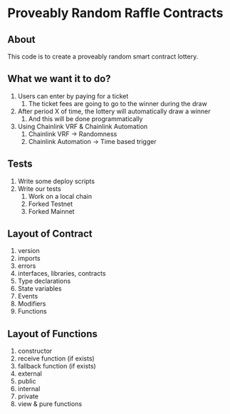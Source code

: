 # Proveably Random Raffle Contracts

## About

This code is to create a proveably random smart contract lottery.

## What we want it to do?

1. Users can enter by paying for a ticket
   1. The ticket fees are going to go to the winner during the draw
2. After period X of time, the lottery will automatically draw a winner
   1. And this will be done programmatically
3. Using Chainlink VRF & Chainlink Automation
   1. Chainlink VRF -> Randomness
   2. Chainlink Automation -> Time based trigger

## Tests

1. Write some deploy scripts
2. Write our tests
   1. Work on a local chain
   2. Forked Testnet
   3. Forked Mainnet

## Layout of Contract

1. version
2. imports
3. errors
4. interfaces, libraries, contracts
5. Type declarations
6. State variables
7. Events
8. Modifiers
9. Functions

## Layout of Functions

1. constructor
2. receive function (if exists)
3. fallback function (if exists)
4. external
5. public
6. internal
7. private
8. view & pure functions
